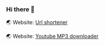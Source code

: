### Hi there 👋

🌏 Website: [Url shortener](https://small.deta.dev/)

🌏 Website: [Youtube MP3 downloader](https://ytdmp3.herokuapp.com/)

<!--
**YuTingKung/YuTingKung** is a ✨ _special_ ✨ repository because its `README.md` (this file) appears on your GitHub profile.

Here are some ideas to get you started:

- 🔭 I’m currently working on ...
- 🌱 I’m currently learning ...
- 👯 I’m looking to collaborate on ...
- 🤔 I’m looking for help with ...
- 💬 Ask me about ...
- 📫 How to reach me: ...
- 😄 Pronouns: ...
- ⚡ Fun fact: ...
-->
